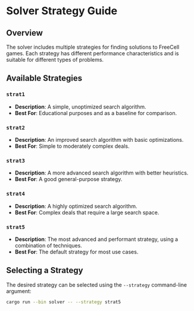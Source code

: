 # Solver Strategy Guide

## Overview

The solver includes multiple strategies for finding solutions to FreeCell games. Each strategy has different performance characteristics and is suitable for different types of problems.

## Available Strategies

### `strat1`

- **Description**: A simple, unoptimized search algorithm.
- **Best For**: Educational purposes and as a baseline for comparison.

### `strat2`

- **Description**: An improved search algorithm with basic optimizations.
- **Best For**: Simple to moderately complex deals.

### `strat3`

- **Description**: A more advanced search algorithm with better heuristics.
- **Best For**: A good general-purpose strategy.

### `strat4`

- **Description**: A highly optimized search algorithm.
- **Best For**: Complex deals that require a large search space.

### `strat5`

- **Description**: The most advanced and performant strategy, using a combination of techniques.
- **Best For**: The default strategy for most use cases.

## Selecting a Strategy

The desired strategy can be selected using the `--strategy` command-line argument:

```bash
cargo run --bin solver -- --strategy strat5
